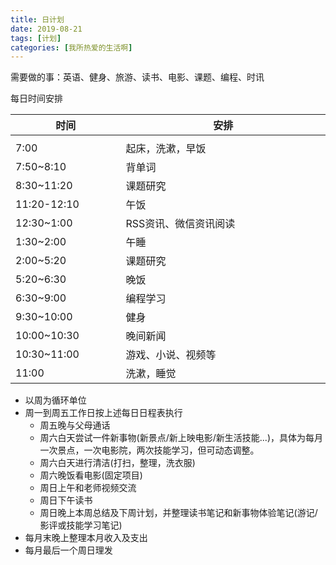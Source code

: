 ```yaml
---
title: 日计划
date: 2019-08-21
tags: [计划]
categories: [我所热爱的生活啊]
---
```


需要做的事：英语、健身、旅游、读书、电影、课题、编程、时讯

每日时间安排

| 时间             | 安排                  |
| ---------------- | --------------------- |
| <img width=200/> | <img width=500/>      |
| 7:00             | 起床，洗漱，早饭      |
| 7:50~8:10        | 背单词                |
| 8:30~11:20       | 课题研究              |
| 11:20-12:10      | 午饭                  |
| 12:30~1:00       | RSS资讯、微信资讯阅读 |
| 1:30~2:00        | 午睡                  |
| 2:00~5:20        | 课题研究              |
| 5:20~6:30        | 晚饭                  |
| 6:30~9:00        | 编程学习              |
| 9:30~10:00       | 健身                  |
| 10:00~10:30      | 晚间新闻              |
| 10:30~11:00      | 游戏、小说、视频等    |
| 11:00            | 洗漱，睡觉            |


- 以周为循环单位
- 周一到周五工作日按上述每日日程表执行
  - 周五晚与父母通话
  - 周六白天尝试一件新事物(新景点/新上映电影/新生活技能...)，具体为每月一次景点，一次电影院，两次技能学习，但可动态调整。
  - 周六白天进行清洁(打扫，整理，洗衣服)
  - 周六晚饭看电影(固定项目)
  - 周日上午和老师视频交流
  - 周日下午读书
  - 周日晚上本周总结及下周计划，并整理读书笔记和新事物体验笔记(游记/影评或技能学习笔记)
- 每月末晚上整理本月收入及支出
- 每月最后一个周日理发

